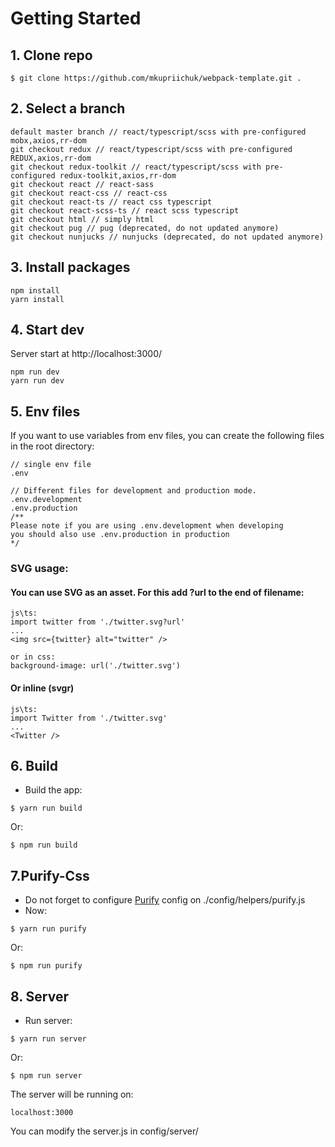 # Getting Started

## 1. Clone repo

```
$ git clone https://github.com/mkupriichuk/webpack-template.git .
```

## 2. Select a branch

```
default master branch // react/typescript/scss with pre-configured mobx,axios,rr-dom
git checkout redux // react/typescript/scss with pre-configured REDUX,axios,rr-dom
git checkout redux-toolkit // react/typescript/scss with pre-configured redux-toolkit,axios,rr-dom
git checkout react // react-sass
git checkout react-css // react-css
git checkout react-ts // react css typescript
git checkout react-scss-ts // react scss typescript
git checkout html // simply html
git checkout pug // pug (deprecated, do not updated anymore)
git checkout nunjucks // nunjucks (deprecated, do not updated anymore)
```

## 3. Install packages

```
npm install
yarn install
```


## 4. Start dev

Server start at http://localhost:3000/

```
npm run dev
yarn run dev
```

## 5. Env files

If you want to use variables from env files, you can create the following files in the root directory:

```
// single env file
.env

// Different files for development and production mode.
.env.development
.env.production
/**
Please note if you are using .env.development when developing
you should also use .env.production in production
*/
```

### SVG usage:
#### You can use SVG as an asset. For this add ?url to the end of filename:
```
js\ts:
import twitter from './twitter.svg?url'
...
<img src={twitter} alt="twitter" />

or in css:
background-image: url('./twitter.svg')
```
#### Or inline (svgr)
```
js\ts:
import Twitter from './twitter.svg'
...
<Twitter />
```

## 6. Build

- Build the app:

```
$ yarn run build
```
Or:

```
$ npm run build
```

## 7.Purify-Css
  - Do not forget to configure [Purify](https://github.com/purifycss/purifycss) config on ./config/helpers/purify.js
  - Now:

```
$ yarn run purify
```
Or:

```
$ npm run purify
```

## 8. Server
- Run server:

```
$ yarn run server
```
Or:

```
$ npm run server
```

The server will be running on:

```
localhost:3000
```

You can modify the server.js in config/server/
